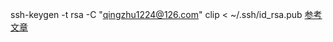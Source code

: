 ssh-keygen -t rsa -C "qingzhu1224@126.com"
clip < ~/.ssh/id_rsa.pub
[参考文章](https://www.jianshu.com/p/59811ae18799)